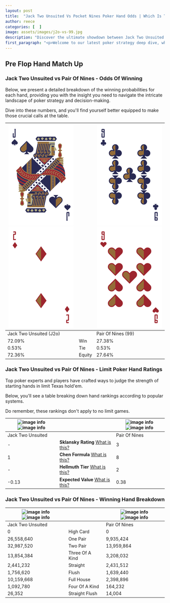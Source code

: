 ```yaml
---
layout: post
title:  "Jack Two Unsuited Vs Pocket Nines Poker Hand Odds | Which Is The Better Hand In Poker? A Complete Guide"
author: reece
categories: [  ]
image: assets/images/j2o-vs-99.jpg
description: "Discover the ultimate showdown between Jack Two Unsuited and Pair Of Nines in poker! Uncover the odds, strategies, and scenarios where one hand triumphs over the other. Get ready to up your poker game with this thrilling analysis."
first_paragraph: "<p>Welcome to our latest poker strategy deep dive, where we're pitting two distinct hands against each other in a high-stakes showdown: Jack Two Unsuited vs Pair Of Nines.</p><p>In the dynamic world of poker, every decision counts, and knowing which hand holds the upper hand is key to your success at the table.</p><p>In this article, we'll dissect these two hands, explore the scenarios where one dominates the other, and equip you with the knowledge to make strategic choices that can tip the odds in your favor.</p><p>Get ready to unravel the intriguing dynamics of these poker hands and elevate your game to new heights.</p>"
---
```




[comment]: # (sp0)

## Pre Flop Hand Match Up

<div class="table hand-ratings" markdown="1"> 



### Jack Two Unsuited vs Pair Of Nines - Odds Of Winning

Below, we present a detailed breakdown of the winning probabilities for each hand, providing you with the insight you need to navigate the intricate landscape of poker strategy and decision-making. 

Dive into these numbers, and you'll find yourself better equipped to make those crucial calls at the table.


    
| ![image info](assets/images/hand1/j.png) ![image info](assets/images/hand1/2o.png) |  | ![image info](assets/images/hand2/9.png) ![image info](assets/images/hand2/9o.png) |
| -------- | -------- | -------- |
| Jack Two Unsuited (J2o) |  | Pair Of Nines (99) |
| 72.09% | Win | 27.38% |
| 0.53% | Tie | 0.53% |
| 72.36% | Equity | 27.64% |




[comment]: # (sp1)



### Jack Two Unsuited vs Pair Of Nines - Limit Poker Hand Ratings

Top poker experts and players have crafted ways to judge the strength of starting hands in limit Texas hold'em. 

Below, you'll see a table breaking down hand rankings according to popular systems. 

Do remember, these rankings don't apply to no limit games.


    
| ![image info](https://www.riverpairs.com/assets/images/hand1/j.png) ![image info](https://www.riverpairs.com/assets/images/hand1/2o.png) |  | ![image info](https://www.riverpairs.com/assets/images/hand2/9.png) ![image info](https://www.riverpairs.com/assets/images/hand2/9o.png) |
| -------- | -------- | -------- |
| Jack Two Unsuited |  | Pair Of Nines |
| - | **Sklansky Rating** [What is this?](/sklansky-rating-explained) | 3 |
| 1 | **Chen Formula** [What is this?](/chen-formula-explained) | 8 |
| - | **Hellmuth Tier** [What is this?](/Hellmuth-tier-explained) | 2 |
| -0.13 | **Expected Value** [What is this?](/expected-value-explained) | 0.38 |




[comment]: # (sp2)



### Jack Two Unsuited vs Pair Of Nines - Winning Hand Breakdown


    
| ![image info](https://www.riverpairs.com/assets/images/hand1/j.png) ![image info](https://www.riverpairs.com/assets/images/hand1/2o.png) |  | ![image info](https://www.riverpairs.com/assets/images/hand2/9.png) ![image info](https://www.riverpairs.com/assets/images/hand2/9o.png) |
| -------- | -------- | -------- |
| Jack Two Unsuited |  | Pair Of Nines |
| 0 | High Card | 0 |
| 26,558,640 | One Pair | 9,935,424 |
| 32,987,520 | Two Pair | 13,959,864 |
| 13,854,384 | Three Of A Kind | 3,208,032 |
| 2,441,232 | Straight | 2,431,512 |
| 1,756,620 | Flush | 1,639,440 |
| 10,159,668 | Full House | 2,398,896 |
| 1,092,780 | Four Of A Kind | 164,232 |
| 26,352 | Straight Flush | 14,004 |




[comment]: # (sp3)



</div>

[comment]: # (sp4)



[comment]: # (sp5)

